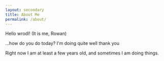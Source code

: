 ```yaml
---
layout: secondary
title: About Me
permalink: /about/
---
```

Hello wrodl!
(It is me, Rowan)

...how do you do today? I'm doing quite well thank you

Right now I am at least a few years old, and sometimes I am doing things.